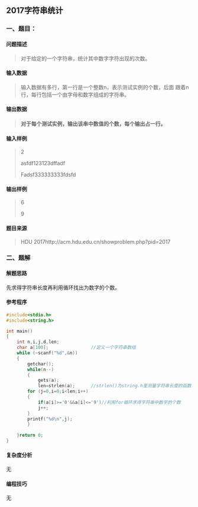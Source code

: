 ## 2017字符串统计

### 一、题目：

#### 问题描述

> 对于给定的一个字符串，统计其中数字字符出现的次数。

#### 输入数据

> 输入数据有多行，第一行是一个整数n，表示测试实例的个数，后面		   跟着n行，每行包括一个由字母和数字组成的字符串。

#### 输出数据

> #### 对于每个测试实例，输出该串中数值的个数，每个输出占一行。

#### 输入样例

> 2
>
>   asfdf123123dffadf
>
>    Fadsf333333333fdsfd

#### 输出样例

>   6
>
>   9

#### 题目来源

> HDU 2017http://acm.hdu.edu.cn/showproblem.php?pid=2017

### 二、题解

#### 解题思路

先求得字符串长度再利用循环找出为数字的个数。

#### 参考程序

```c++
#include<stdio.h>
#include<string.h> 

int main()
{
	int n,i,j,d,len;
	char a[100];                //定义一个字符串数组 
	while (~scanf("%d",&n))     
	{
		getchar();
        while(n--)
        {
            gets(a);
            len=strlen(a);      //strlen()为string.h里测量字符串长度的函数 
		for (j=0,i=0;i<len;i++)
		{
			if(a[i]>='0'&&a[i]<='9')//利用for循环求得字符串中数字的个数 
			j++;
		}
		printf("%d\n",j);
		}
		
	}return 0;
}
```

#### 复杂度分析

无

#### 编程技巧

无